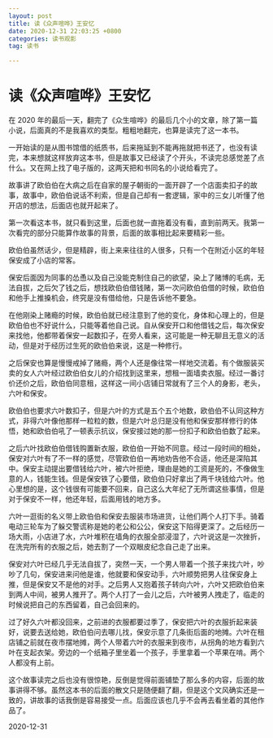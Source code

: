 ```yaml
---
layout: post
title: 读《众声喧哗》王安忆
date: 2020-12-31 22:03:25 +0800
categories: 读书观影
tag: 读书

---
```


# 读《众声喧哗》王安忆

在 2020 年的最后一天，翻完了《众生喧哗》的最后几个小的文章，除了第一篇小说，后面真的不是我喜欢的类型。粗粗地翻完，也算是读完了这一本书。

一开始读的是从图书馆借的纸质书，后来拖延到不能再拖就把书还了，也没有读完，本来想就这样放弃这本书，但是故事又已经读了个开头，不读完总感觉差了点什么。又在网上找了电子版的，这两天把和书同名的小说给看完了。

故事讲了欧伯伯在大病之后在自家的屋子朝街的一面开辟了一个店面卖扣子的故事，故事中，欧伯伯说话不利索，但是自己却有一套逻辑，家中的三女儿听懂了他开店的想法，后面店也就开起来了。

第一次看这本书，就只看到这里，后面也就一直拖着没有看，直到前两天。我第一次看完的部分只能算作故事的背景，后面的故事相比起来要精彩一些。

欧伯伯虽然话少，但是精辟，街上来来往往的人很多，只有一个在附近小区的年轻保安成了小店的常客。

保安后面因为同事的怂恿以及自己没能克制住自己的欲望，染上了赌博的毛病，无法自拔，之后欠了钱之后，想找欧伯伯借钱赌，第一次问欧伯伯借的时候，欧伯伯和他手上推搡机会，终究是没有借给他，只是告诉他不要急。

在他刚染上赌瘾的时候，欧伯伯就已经注意到了他的变化，身体和心理上的，但是欧伯伯也不好说什么，只能等着他自己说。自从保安开口和他借钱之后，每次保安来找他，他都带着保安一起数扣子，在旁人看来，这可能是一种无聊且无意义的活动，但是对于经历过生死的欧伯伯来说，这是一种修行。

之后保安也算是慢慢戒掉了赌瘾，两个人还是像往常一样地交流着。有个做服装买卖的女人六叶经过欧伯伯女儿的介绍找到这里来，想租一面墙卖衣服。经过一番讨价还价之后，欧伯伯同意租，这样这一间小店铺日常就有了三个人的身影，老头，六叶和保安。

欧伯伯也要求六叶数扣子，但是六叶的方式是五个五个地数，欧伯伯不认同这种方式，非得六叶像他那样一粒粒的数，但是六叶总归是没有他和保安那样修行的体悟，她和欧伯伯吼了一顿表示抗议，保安接过她的那一份扣子和欧伯伯数了起来。

之后六叶找欧伯伯借钱购置新衣服，欧伯伯一开始不同意。经过一段时间的相处，保安对六叶有了不一样的感觉，尽管欧伯伯一再地劝告他不合适，他还是深陷其中。保安主动提出要借钱给六叶，被六叶拒绝，理由是她的工资是死的，不像做生意的人，钱能生钱。但是保安铁了心要借，欧伯伯只好拿出了两千块钱给六叶。他心里想的是，这个钱很有可能要不回来，自己这么大年纪了无所谓这些事情，但是对于保安不一样，他还年轻，后面用钱的地方多。

六叶一逛街的名义带上欧伯伯和保安去服装市场进货，让他们两个人打下手。骑着电动三轮车为了躲交警谎称是她的老公和公公，保安这下陷得更深了。之后经历一场大雨，小店进了水，六叶堆积在墙角的衣服全部浸湿了，六叶说这是一次挫折，在洗完所有的衣服之后，她去割了一个双眼皮纪念自己走了出来。

保安对六叶已经几乎无法自拔了，突然一天，一个男人带着一个孩子来找六叶，吵吵了几句，保安进来问他是谁，他就要和保安动手，六叶顺势把男人往保安身上推，但是保安又不是他的对手。之后男人又抱着孩子转向六叶，六叶又把欧伯伯来到两人中间，被男人推开了。两个人打了一会儿之后，六叶被男人拽走了，临走的时候说把自己的东西留着，自己会回来的。

过了好久六叶都没回来，之前进的衣服都要过季了，保安把六叶的衣服折起来装好，说要去送给她，欧伯伯问去哪儿找，保安示意了几条街后面的地摊。六叶在租店铺之前就在夜市摆地摊，两个人带着六叶的衣服来到夜市，从拐角的地方看到六叶在支起衣架。旁边的一个纸箱子里坐着一个孩子，手里拿着一个苹果在啃。两个人都没有上前。

这个故事读完之后也没有很惊艳，反倒是觉得前面铺垫了那么多的内容，后面的故事讲得不够。虽然这本书的后面的散文只是随便翻了翻，但是这个文风确实还是一致的，讲故事的话我倒是容易接受一点。后面应该也几乎不会再去看坐着的其他作品了。

2020-12-31